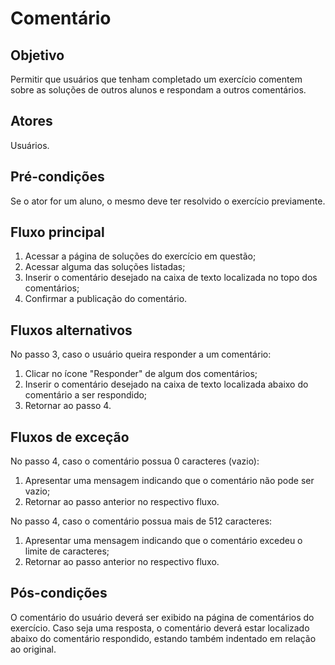 # Comentário

## Objetivo
Permitir que usuários que tenham completado um exercício comentem sobre as soluções de outros alunos e respondam a outros comentários.

## Atores
Usuários.
## Pré-condições
Se o ator for um aluno, o mesmo deve ter resolvido o exercício previamente.
## Fluxo principal
1. Acessar a página de soluções do exercício em questão;
1. Acessar alguma das soluções listadas;
1. Inserir o comentário desejado na caixa de texto localizada no topo dos comentários;
1. Confirmar a publicação do comentário.
## Fluxos alternativos
No passo 3, caso o usuário queira responder a um comentário:
1. Clicar no ícone "Responder" de algum dos comentários;
1. Inserir o comentário desejado na caixa de texto localizada abaixo do comentário a ser respondido;
1. Retornar ao passo 4.
## Fluxos de exceção
No passo 4, caso o comentário possua 0 caracteres (vazio):
1. Apresentar uma mensagem indicando que o comentário não pode ser vazio;
1. Retornar ao passo anterior no respectivo fluxo.

No passo 4, caso o comentário possua mais de 512 caracteres:
1. Apresentar uma mensagem indicando que o comentário excedeu o limite de caracteres;
1. Retornar ao passo anterior no respectivo fluxo.
## Pós-condições
O comentário do usuário deverá ser exibido na página de comentários do exercício. Caso seja uma resposta, o comentário deverá estar localizado abaixo do comentário respondido, estando também indentado em relação ao original.
